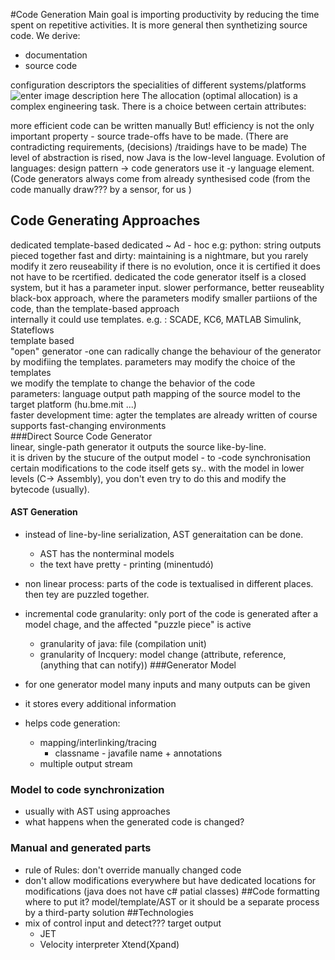 #Code Generation 
Main goal is importing productivity by reducing the time spent on repetitive activities.
It is more general then synthetizing source code. We derive:

 - documentation
 - source code


configuration descriptors the specialities of different systems/platforms
![enter image description here](https://lh3.googleusercontent.com/-oTaLN2UKF6Q/VVpa847ZH4I/AAAAAAAAATo/rGJqi77Rm9A/s600/valamik.png "valamik.png")
The allocation (optimal allocation) is a complex engineering task.
There is a choice between certain attributes:


more efficient code can be written manually But! efficiency is not the only important property  - source trade-offs have to be made. (There are contradicting requirements, (decisions) /traidings have to be made)
The level of abstraction is rised, now Java is the low-level language.
Evolution of languages:
design pattern -> code generators use it -y language element.
(Code generators always come from already synthesised code (from  the code manually draw??? by a sensor, for us )
## Code Generating Approaches
dedicated
template-based
dedicated ~ Ad - hoc
e.g: python: string outputs pieced together
fast and dirty:
maintaining is a nightmare, but you rarely modify it
zero reuseability
if there is no evolution, once it is certified it does not have to be rcertified.
dedicated
the code generator itself is a closed system, but it has a parameter input.
slower performance, better reuseablity  
black-box approach, where the parameters modify smaller partiions of the code, than the template-based approach  
internally it could use templates.
e.g. : SCADE, KC6, MATLAB Simulink, Stateflows  
template based  
"open" generator -one can radically change the behaviour of the generator by modifiing the templates.
parameters may modify the choice of the templates  
we modify the template to change the behavior of the code  
parameters: language output path mapping of the source model to the target platform (hu.bme.mit ...)  
faster development time: agter the templates are already written of course  
supports fast-changing environments  
###Direct Source Code Generator  
linear, single-path generator
it outputs the source like-by-line.  
it is driven by the stucure of the output
model - to -code  synchronisation certain modifications to the code itself gets sy.. with the model
in lower levels (C-> Assembly), you don't even try to do this and modify the bytecode (usually).  
#### AST Generation
 - instead of line-by-line serialization, AST generaitation can be done.
	 - AST has the nonterminal models
	 - the text have pretty - printing (minentudó)
 - non linear process: parts of the code is textualised in different
   places.  then tey are puzzled together.
 - incremental code granularity: only port of the code is generated
   after a model chage, and the affected "puzzle piece" is active

	 - granularity of java: file (compilation unit)
	 - granularity of Incquery: model change (attribute, reference, (anything that can notify))
###Generator Model
 - for one generator model many inputs and many outputs can be given
 - it stores every additional information
 - helps code generation:
	 - mapping/interlinking/tracing
		 - classname - javafile name + annotations
	 - multiple output stream
### Model to code synchronization
 - usually with AST using approaches
 - what happens when the generated code is changed?
 ### Manual and generated parts

 - rule of Rules: don't override manually changed code
 - don't allow modifications everywhere but have dedicated locations for modifications
 (java does not have c# patial classes)
##Code formatting
 where to put it? model/template/AST or it should be a separate process by a third-party solution
##Technologies
 - mix of control input and detect??? target output
	 - JET
	 - Velocity interpreter
Xtend(Xpand)
